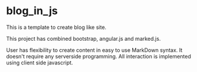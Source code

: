 blog_in_js
==========
This is a template to create blog like site.

This project has combined bootstrap, angular.js and marked.js. 

User has flexibility to create content in easy to use MarkDown syntax.
It doesn't require any serverside programming.  All interaction is implemented using client side javascript.



